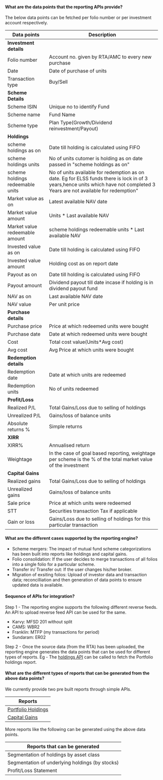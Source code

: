 #### What are the data points that the reporting APIs provide?

The below data points can be fetched per folio number or per investment account respectively.

| Data points | Description |
| ---------- | ------------ |
| **Investment details** |
| Folio number | Account no. given by RTA/AMC to every new purchase |
| Date | Date of purchase of units |
| Transaction type | Buy/Sell |
| **Scheme Details** |
| Scheme ISIN | Unique no to identify Fund |
| Scheme name | Fund Name |
| Scheme type | Plan Type(Growth/Dividend reinvestment/Payout) |
| **Holdings** |
| scheme holdings as on | Date till holding is calculated using FIFO |
| scheme holdings units | No of units cutomer is holding as on date passed in "scheme holdings as on" |
| scheme holdings redeemable units | No of units available for redemption as on date. Eg for ELSS funds there is lock in of 3 years,hence units which have not completed 3 Years are not available for redemption" |
| Market value as on | Latest available NAV date |
| Market value amount | Units * Last available NAV |
| Market value redeemable amount | scheme holdings redeemable units * Last available NAV |
| Invested value as on | Date till holding is calculated using FIFO |
| Invested value amount | Holding cost as on report date |
| Payout as on | Date till holding is calculated using FIFO |
| Payout amount | Dividend payout till date incase if holding is in dividend payout fund |
| NAV as on | Last available NAV date |
| NAV value | Per unit price |
| **Purchase details** | |
| Purchase price | Price at which redeemed units were bought |
| Purchase date | Date at which redeemed units were bought |
| Cost | Total cost value(Units*Avg cost) |
| Avg cost | Avg Price at which units were bought |
| **Redemption details** | |
| Redemption date | Date at which units are redeemed |
| Redemption units | No of units redeemed |
| **Profit/Loss** | |
| Realized P/L | Total Gains/Loss due to selling of holdings |
| Unrealized P/L | Gains/loss of balance units |
| Absolute returns % | Simple returns |
| **XIRR** | |
| XIRR% | Annualised return |
| Weightage | In the case of goal based reporting, weightage per scheme is the % of the total market value of the investment |
| **Capital Gains** | |
| Realized gains | Total Gains/Loss due to selling of holdings |
| Unrealized gains | Gains/loss of balance units |
| Sale price | Price at which units were redeemed |
| STT | Securities transaction Tax if applicable |
| Gain or loss | Gains/Loss due to selling of holdings for this particular transaction |


#### What are the different cases supported by the reporting engine?
- Scheme mergers: The impact of mutual fund scheme categorizations has been built into reports like holdings and capital gains.
- Folio consolidation: If the user decides to merge transactions of all folios into a single folio for a particular scheme.
- Transfer in/ Transfer out: If the user changes his/her broker.
- Migration of exsiting folios: Upload of investor data and transaction data; reconcilliation and then generation of data points to ensure updated data is available.


#### Sequence of APIs for integration?

Step 1 - The reporting engine supports the following different reverse feeds. An API to upload reverse feed API can be used for the same.
- Karvy: MFSD 201 without split
- CAMS: WBR2
- Franklin: MTFP (my transactions for period)
- Sundaram: ER02

Step 2 - Once the source data (from the RTA) has been uploaded, the reporting engine generates the data points that can be used for different types of reports.
Eg - The [holdings API](https://fintechprimitives.com/api/#get-investment-account-holdings) can be called to fetch the Portfolio holdings report.

#### What are the different types of reports that can be generated from the above data points?

We currently provide two pre built reports through simple APIs.

| Reports |
| ------- |
| [Portfolio Holdings](https://fintechprimitives.com/api/#get-investment-account-holdings) |
| [Capital Gains]() |

More reports like the following can be generated using the above data points.

| Reports that can be generated |
| ----------------------------- |
| Segmentation of holdings by asset class |
| Segmentation of underlying holdings (by stocks) |
| Profit/Loss Statement | 